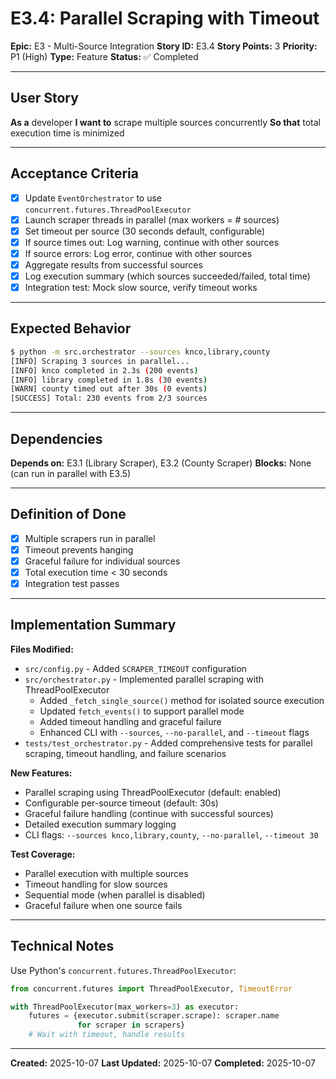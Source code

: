 # E3.4: Parallel Scraping with Timeout

**Epic:** E3 - Multi-Source Integration
**Story ID:** E3.4
**Story Points:** 3
**Priority:** P1 (High)
**Type:** Feature
**Status:** ✅ Completed

---

## User Story

**As a** developer
**I want to** scrape multiple sources concurrently
**So that** total execution time is minimized

---

## Acceptance Criteria

- [x] Update `EventOrchestrator` to use `concurrent.futures.ThreadPoolExecutor`
- [x] Launch scraper threads in parallel (max workers = # sources)
- [x] Set timeout per source (30 seconds default, configurable)
- [x] If source times out: Log warning, continue with other sources
- [x] If source errors: Log error, continue with other sources
- [x] Aggregate results from successful sources
- [x] Log execution summary (which sources succeeded/failed, total time)
- [x] Integration test: Mock slow source, verify timeout works

---

## Expected Behavior

```bash
$ python -m src.orchestrator --sources knco,library,county
[INFO] Scraping 3 sources in parallel...
[INFO] knco completed in 2.3s (200 events)
[INFO] library completed in 1.8s (30 events)
[WARN] county timed out after 30s (0 events)
[SUCCESS] Total: 230 events from 2/3 sources
```

---

## Dependencies

**Depends on:** E3.1 (Library Scraper), E3.2 (County Scraper)
**Blocks:** None (can run in parallel with E3.5)

---

## Definition of Done

- [x] Multiple scrapers run in parallel
- [x] Timeout prevents hanging
- [x] Graceful failure for individual sources
- [x] Total execution time < 30 seconds
- [x] Integration test passes

---

## Implementation Summary

**Files Modified:**
- `src/config.py` - Added `SCRAPER_TIMEOUT` configuration
- `src/orchestrator.py` - Implemented parallel scraping with ThreadPoolExecutor
  - Added `_fetch_single_source()` method for isolated source execution
  - Updated `fetch_events()` to support parallel mode
  - Added timeout handling and graceful failure
  - Enhanced CLI with `--sources`, `--no-parallel`, and `--timeout` flags
- `tests/test_orchestrator.py` - Added comprehensive tests for parallel scraping, timeout handling, and failure scenarios

**New Features:**
- Parallel scraping using ThreadPoolExecutor (default: enabled)
- Configurable per-source timeout (default: 30s)
- Graceful failure handling (continue with successful sources)
- Detailed execution summary logging
- CLI flags: `--sources knco,library,county`, `--no-parallel`, `--timeout 30`

**Test Coverage:**
- Parallel execution with multiple sources
- Timeout handling for slow sources
- Sequential mode (when parallel is disabled)
- Graceful failure when one source fails

---

## Technical Notes

Use Python's `concurrent.futures.ThreadPoolExecutor`:
```python
from concurrent.futures import ThreadPoolExecutor, TimeoutError

with ThreadPoolExecutor(max_workers=3) as executor:
    futures = {executor.submit(scraper.scrape): scraper.name
               for scraper in scrapers}
    # Wait with timeout, handle results
```

---

**Created:** 2025-10-07
**Last Updated:** 2025-10-07
**Completed:** 2025-10-07
